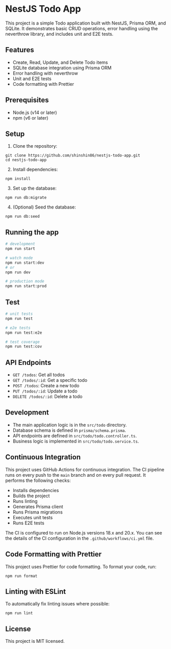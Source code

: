 # NestJS Todo App

This project is a simple Todo application built with NestJS, Prisma ORM, and SQLite. It demonstrates basic CRUD operations, error handling using the neverthrow library, and includes unit and E2E tests.

## Features

- Create, Read, Update, and Delete Todo items
- SQLite database integration using Prisma ORM
- Error handling with neverthrow
- Unit and E2E tests
- Code formatting with Prettier

## Prerequisites

- Node.js (v14 or later)
- npm (v6 or later)

## Setup

1. Clone the repository:

```
git clone https://github.com/shinshin86/nestjs-todo-app.git
cd nestjs-todo-app
```

2. Install dependencies:

```
npm install
```

3. Set up the database:

```
npm run db:migrate
```

4. (Optional) Seed the database:

```
npm run db:seed
```

## Running the app

```bash
# development
npm run start

# watch mode
npm run start:dev
# or
npm run dev

# production mode
npm run start:prod
```

## Test

```bash
# unit tests
npm run test

# e2e tests
npm run test:e2e

# test coverage
npm run test:cov
```

## API Endpoints

- `GET /todos`: Get all todos
- `GET /todos/:id`: Get a specific todo
- `POST /todos`: Create a new todo
- `PUT /todos/:id`: Update a todo
- `DELETE /todos/:id`: Delete a todo

## Development

- The main application logic is in the `src/todo` directory.
- Database schema is defined in `prisma/schema.prisma`.
- API endpoints are defined in `src/todo/todo.controller.ts`.
- Business logic is implemented in `src/todo/todo.service.ts`.


## Continuous Integration
This project uses GitHub Actions for continuous integration. The CI pipeline runs on every push to the `main` branch and on every pull request. It performs the following checks:

- Installs dependencies
- Builds the project
- Runs linting
- Generates Prisma client
- Runs Prisma migrations
- Executes unit tests
- Runs E2E tests

The CI is configured to run on Node.js versions 18.x and 20.x. You can see the details of the CI configuration in the `.github/workflows/ci.yml` file.

## Code Formatting with Prettier

This project uses Prettier for code formatting. To format your code, run:

```
npm run format
```

## Linting with ESLint
To automatically fix linting issues where possible:

```
npm run lint
```

## License

This project is MIT licensed.